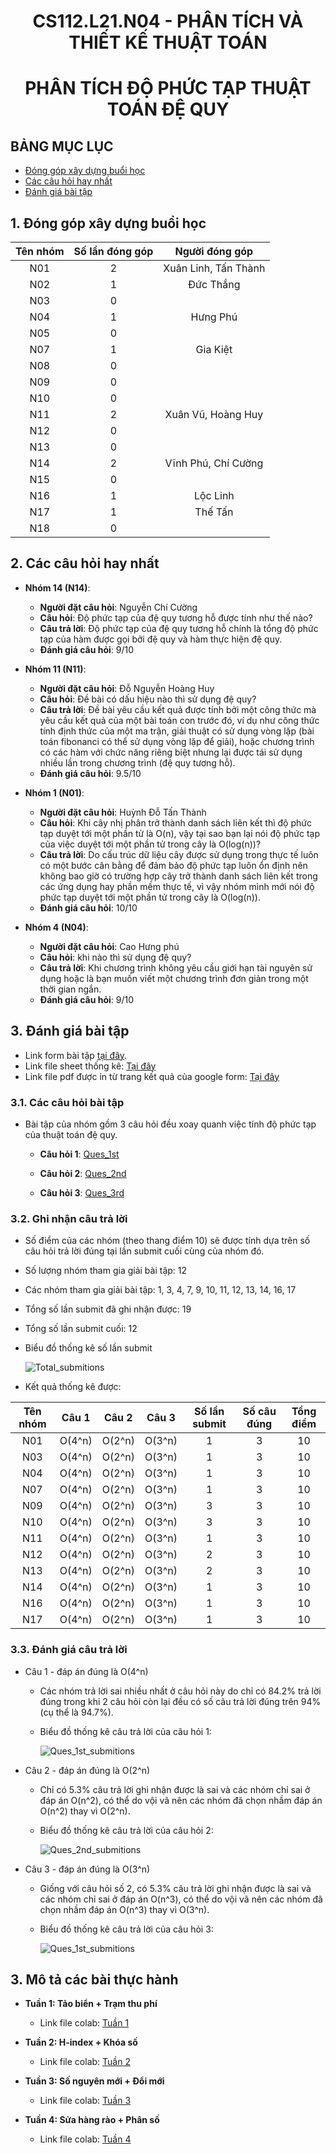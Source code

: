 <!-- Title -->
<h1 align="center"><b>CS112.L21.N04 - PHÂN TÍCH VÀ THIẾT KẾ THUẬT TOÁN</b></h1>
<h1 align="center"><b>PHÂN TÍCH ĐỘ PHỨC TẠP THUẬT TOÁN ĐỆ QUY </b></h1>


## BẢNG MỤC LỤC
* [Đóng góp xây dựng buổi học](#1-đóng-góp-xây-dựng-buổi-học)
* [Các câu hỏi hay nhất](2-các-câu-hỏi-hay-nhất)
* [Đánh giá bài tập](#3-đánh-giá-bài-tập)

## **1. Đóng góp xây dựng buổi học**

| Tên nhóm | Số lần đóng góp | Người đóng góp |
|:--------:|:----------------:|:--------------:|
| N01 | 2 | Xuân Linh, Tấn Thành |
| N02 | 1 | Đức Thắng |
| N03 | 0 | |
| N04 | 1 | Hưng Phú |
| N05 | 0 | |
| N07 | 1 | Gia Kiệt |
| N08 | 0 | |
| N09 | 0 | |
| N10 | 0 | |
| N11 | 2 | Xuân Vũ, Hoàng Huy |
| N12 | 0 | |
| N13 | 0 | |
| N14 | 2 | Vĩnh Phú, Chí Cường |
| N15 | 0 | |
| N16 | 1 | Lộc Linh |
| N17 | 1 | Thế Tấn |
| N18 | 0 |

## **2. Các câu hỏi hay nhất**
- **Nhóm 14 (N14)**: 
  - **Người đặt câu hỏi**: Nguyễn Chí Cường 
  - **Câu hỏi**: Độ phức tạp của đệ quy tương hỗ được tính như thế nào?
  - **Câu trả lời**: Độ phức tạp của đệ quy tương hỗ chính là tổng độ phức tạp của hàm được gọi bởi đệ quy và hàm thực hiện đệ quy.
  - **Đánh giá câu hỏi**: 9/10

- **Nhóm 11 (N11)**: 
  - **Người đặt câu hỏi**: Đỗ Nguyễn Hoàng Huy
  - **Câu hỏi**: Đề bài có dấu hiệu nào thì sử dụng đệ quy?
  - **Câu trả lời**: Đề bài yêu cầu kết quả được tính bởi một công thức mà yêu cầu kết quả của một bài toán con trước đó, ví dụ như công thức tính định thức của một ma trận,  giải thuật có sử dụng vòng lặp (bài toán fibonanci có thể sử dụng vòng lặp để giải), hoặc chương trình có các hàm với chức năng riêng biệt nhưng lại được tái sử dụng nhiều lần trong chương trình (đệ quy tương hỗ).
  - **Đánh giá câu hỏi**: 9.5/10

- **Nhóm 1 (N01)**: 
  - **Người đặt câu hỏi**: Huỳnh Đỗ Tấn Thành
  - **Câu hỏi**: Khi cây nhị phân trở thành danh sách liên kết thì độ phức tạp duyệt tới một phần tử là O(n), vậy tại sao bạn lại nói độ phức tạp của việc duyệt tới một phần tử trong cây là O(log(n))?
  - **Câu trả lời**: Do cấu trúc dữ liệu cây được sử dụng trong thực tế luôn có một bước cân bằng để đảm bảo độ phức tạp luôn ổn định nên không bao giờ có trường hợp cây trở thành danh sách liên kết trong các ứng dụng hay phần mềm thực tế, vì vậy nhóm mình mới nói độ phức tạp duyệt tới một phần tử trong cây là O(log(n)).
  - **Đánh giá câu hỏi**: 10/10

- **Nhóm 4 (N04)**: 
  - **Người đặt câu hỏi**: Cao Hưng phú
  - **Câu hỏi**: khi nào thì sử dụng đệ quy?
  - **Câu trả lời**: Khi chương trình không yêu cầu giới hạn tài nguyên sử dụng hoặc là bạn muốn viết một chương trình đơn giản trong một thời gian ngắn.
  - **Đánh giá câu hỏi**: 9/10

## **3. Đánh giá bài tập**
- Link form bài tập [tại đây](https://docs.google.com/forms/d/1RLbM_9Lm9D7NqQXeucrVjcm7qn8GtgjaoBFU1g_ehqk/viewform?edit_requested=true).
- Link file sheet thống kê: [Tại đây](https://github.com/Nhat-Thanh/CS112.L21/blob/main/Tong_Hop_Bao_Cao/Bang_Thong_Ke_Cau_Tra_Loi.csv)
- Link file pdf được in từ trang kết quả của google form: [Tại đây](https://github.com/Nhat-Thanh/CS112.L21/blob/main/Tong_Hop_Bao_Cao/Th%E1%BB%91ng%20k%C3%AA%20k%E1%BA%BFt%20qu%E1%BA%A3%20b%C3%A0i%20t%E1%BA%ADp%20%C4%91%E1%BB%87%20quy%20-%20Nh%C3%B3m%206.pdf)

### **3.1. Các câu hỏi bài tập**
- Bài tập của nhóm gồm 3 câu hỏi đều xoay quanh việc tính độ phức tạp của thuật toán đệ quy.
  - **Câu hỏi 1**: [Ques_1st](https://raw.githubusercontent.com/Nhat-Thanh/CS112.L21/main/Tong_Hop_Bao_Cao/Ques_1st.png)
    
  - **Câu hỏi 2**: [Ques_2nd](https://raw.githubusercontent.com/Nhat-Thanh/CS112.L21/main/Tong_Hop_Bao_Cao/Ques_2nd.png)

  - **Câu hỏi 3**: [Ques_3rd](https://raw.githubusercontent.com/Nhat-Thanh/CS112.L21/main/Tong_Hop_Bao_Cao/Ques_3rd.png)

### **3.2. Ghi nhận câu trả lời**
- Số điểm của các nhóm (theo thang điểm 10) sẽ được tính dựa trên số câu hỏi trả lời đúng tại lần submit cuối cùng của nhóm đó.
- Số lượng nhóm tham gia giải bài tập: 12
- Các nhóm tham gia giải bài tập: 1, 3, 4, 7, 9, 10, 11, 12, 13, 14, 16, 17
- Tổng số lần submit đã ghi nhận được: 19
- Tổng số lần submit cuối: 12
- Biểu đồ thống kê số lần submit

    ![Total_submitions](https://raw.githubusercontent.com/Nhat-Thanh/CS112.L21/main/Tong_Hop_Bao_Cao/Total_submittions.png)
- Kết quả thống kê được:

| Tên nhóm | Câu 1 | Câu 2 | Câu 3 | Số lần submit | Số câu đúng | Tổng điểm |
|:--------:|:-----:|:-----:|:-----:|:-------------:|:-----------:|:---------:|
| N01 | O(4^n) | O(2^n) | O(3^n) | 1 | 3 | 10 |
| N03 | O(4^n) | O(2^n) | O(3^n) | 1 | 3 | 10 |
| N04 | O(4^n) | O(2^n) | O(3^n) | 1 | 3 | 10 |
| N07 | O(4^n) | O(2^n) | O(3^n) | 1 | 3 | 10 |
| N09 | O(4^n) | O(2^n) | O(3^n) | 3 | 3 | 10 |
| N10 | O(4^n) | O(2^n) | O(3^n) | 3 | 3 | 10 |
| N11 | O(4^n) | O(2^n) | O(3^n) | 1 | 3 | 10 |
| N12 | O(4^n) | O(2^n) | O(3^n) | 2 | 3 | 10 |
| N13 | O(4^n) | O(2^n) | O(3^n) | 2 | 3 | 10 |
| N14 | O(4^n) | O(2^n) | O(3^n) | 1 | 3 | 10 |
| N16 | O(4^n) | O(2^n) | O(3^n) | 1 | 3 | 10 |
| N17 | O(4^n) | O(2^n) | O(3^n) | 1 | 3 | 10 |

### **3.3. Đánh giá câu trả lời**

- Câu 1 - đáp án đúng là O(4^n)
  - Các nhóm trả lời sai nhiều nhất ở câu hỏi này do chỉ có 84.2% trả lời đúng trong khi 2 câu hỏi còn lại đều có số câu trả lời đúng trên 94% (cụ thể là 94.7%).
  - Biểu đồ thống kê câu trả lời của câu hỏi 1:
 
    ![Ques_1st_submitions](https://raw.githubusercontent.com/Nhat-Thanh/CS112.L21/main/Tong_Hop_Bao_Cao/Ques_1st_Submitions.png)

- Câu 2 - đáp án đúng là O(2^n)
  - Chỉ có 5.3% câu trả lời ghi nhận được là sai và các nhóm chỉ sai ở đáp án O(n^2), có thể do vội vã nên các nhóm đã chọn nhầm đáp án O(n^2) thay vì O(2^n).
  - Biểu đồ thống kê câu trả lời của câu hỏi 2:
  
    ![Ques_2nd_submitions](https://raw.githubusercontent.com/Nhat-Thanh/CS112.L21/main/Tong_Hop_Bao_Cao/Ques_2nd_Submitions.png)

- Câu 3 - đáp án đúng là O(3^n)
  - Giống với câu hỏi số 2, có 5.3% câu trả lời ghi nhận được là sai và các nhóm chỉ sai ở đáp án O(n^3), có thể do vội vã nên các nhóm đã chọn nhầm đáp án O(n^3) thay vì O(3^n).
  - Biểu đồ thống kê câu trả lời của câu hỏi 3:
  
    ![Ques_1st_submitions](https://raw.githubusercontent.com/Nhat-Thanh/CS112.L21/main/Tong_Hop_Bao_Cao/Ques_3rd_Submitions.png)

## **3. Mô tả các bài thực hành**
-  **Tuần 1: Tảo biển + Trạm thu phí**

    - Link file colab: [Tuần 1](https://github.com/Nhat-Thanh/CS112.L21/blob/main/Tuan1/PTTKTT_Tuan1_wecode.ipynb)
-  **Tuần 2: H-index + Khóa số**
    - Link file colab: [Tuần 2](https://github.com/Nhat-Thanh/CS112.L21/blob/main/Tuan2/PTTKTT_Tuan2_wecode.ipynb)

- **Tuần 3: Số nguyên mới + Đổi mới**
    - Link file colab: [Tuần 3](https://github.com/Nhat-Thanh/CS112.L21/blob/main/Tuan3/PTTKTT_Tuan3_wecode.ipynb)

- **Tuần 4: Sửa hàng rào + Phân số**
    - Link file colab: [Tuần 4](https://github.com/Nhat-Thanh/CS112.L21/blob/main/Tuan4/PTTKTT_Tuan4_wecode.ipynb)
